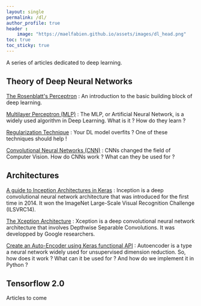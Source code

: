 ```yaml
---
layout: single
permalink: /dl/
author_profile: true
header :
    image: "https://maelfabien.github.io/assets/images/dl_head.png"
toc: true
toc_sticky: true
---
```


A series of articles dedicated to deep learning.

## Theory of Deep Neural Networks

[The Rosenblatt's Perceptron](https://maelfabien.github.io/deeplearning/Perceptron/) : An introduction to the basic building block of deep learning.

[Multilayer Perceptron (MLP)](https://maelfabien.github.io/deeplearning/mlp/) : The MLP, or Artificial Neural Network, is a widely used algorithm in Deep Learning. What is it ? How do they learn ?

[Regularization Technique](https://maelfabien.github.io/deeplearning/regu/) : Your DL model overfits ? One of these techniques should help !

[Convolutional Neural Networks (CNN)](https://maelfabien.github.io/deeplearning/cnn/) : CNNs changed the field of Computer Vision. How do CNNs work ? What can they be used for ?

## Architectures

[A guide to Inception Architectures in Keras](https://maelfabien.github.io/deeplearning/inception/) : Inception is a deep convolutional neural network architecture that was introduced for the first time in 2014. It won the ImageNet Large-Scale Visual Recognition Challenge (ILSVRC14). 

[The Xception Architecture](https://maelfabien.github.io/deeplearning/xception/) : Xception is a deep convolutional neural network architecture that involves Depthwise Separable Convolutions. It was developped by Google researchers. 

[Create an Auto-Encoder using Keras functional API](https://maelfabien.github.io/deeplearning/autoencoder/) : Autoencoder is a type a neural network widely used for unsupervised dimension reduction. So, how does it work ? What can it be used for ? And how do we implement it in Python ?

## Tensorflow 2.0

Articles to come
